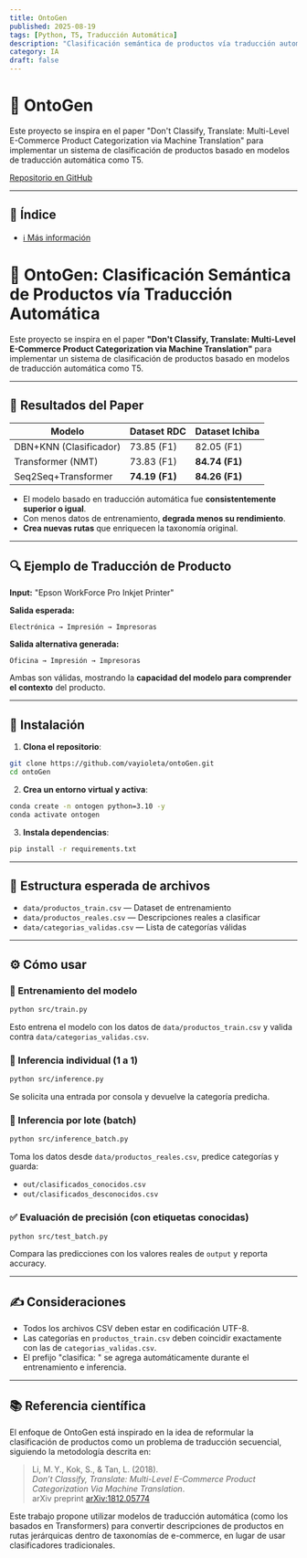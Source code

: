 ```yaml
---
title: OntoGen
published: 2025-08-19
tags: [Python, T5, Traducción Automática]
description: "Clasificación semántica de productos vía traducción automática con T5"
category: IA
draft: false
---
```


# 🧠 OntoGen

Este proyecto se inspira en el paper "Don't Classify, Translate: Multi-Level E-Commerce Product Categorization via Machine Translation" para implementar un sistema de clasificación de productos basado en modelos de traducción automática como T5.

[Repositorio en GitHub](https://github.com/Vayioleta/OntoGen)

---

## 🧭 Índice

- [ℹ️ Más información](/docs/model.md)

# 🧠 OntoGen: Clasificación Semántica de Productos vía Traducción Automática

Este proyecto se inspira en el paper **"Don't Classify, Translate: Multi-Level E-Commerce Product Categorization via Machine Translation"** para implementar un sistema de clasificación de productos basado en modelos de traducción automática como T5.

---

## 📑 Resultados del Paper

| Modelo                 | Dataset RDC    | Dataset Ichiba |
| ---------------------- | -------------- | -------------- |
| DBN+KNN (Clasificador) | 73.85 (F1)     | 82.05 (F1)     |
| Transformer (NMT)      | 73.83 (F1)     | **84.74 (F1)** |
| Seq2Seq+Transformer    | **74.19 (F1)** | **84.26 (F1)** |

* El modelo basado en traducción automática fue **consistentemente superior o igual**.
* Con menos datos de entrenamiento, **degrada menos su rendimiento**.
* **Crea nuevas rutas** que enriquecen la taxonomía original.

---

## 🔍 Ejemplo de Traducción de Producto

**Input:** "Epson WorkForce Pro Inkjet Printer"

**Salida esperada:**

```
Electrónica → Impresión → Impresoras
```

**Salida alternativa generada:**

```
Oficina → Impresión → Impresoras
```

Ambas son válidas, mostrando la **capacidad del modelo para comprender el contexto** del producto.

---

## 🚀 Instalación

1. **Clona el repositorio**:
```bash
git clone https://github.com/vayioleta/ontoGen.git
cd ontoGen
```

2. **Crea un entorno virtual y activa**:
```bash
conda create -n ontogen python=3.10 -y
conda activate ontogen
```

3. **Instala dependencias**:
```bash
pip install -r requirements.txt
```

---

## 📂 Estructura esperada de archivos

- `data/productos_train.csv` — Dataset de entrenamiento
- `data/productos_reales.csv` — Descripciones reales a clasificar
- `data/categorias_validas.csv` — Lista de categorías válidas

---

## ⚙️ Cómo usar

### 🔧 Entrenamiento del modelo
```bash
python src/train.py
```
Esto entrena el modelo con los datos de `data/productos_train.csv` y valida contra `data/categorias_validas.csv`.

### 🔎 Inferencia individual (1 a 1)
```bash
python src/inference.py
```
Se solicita una entrada por consola y devuelve la categoría predicha.

### 🧪 Inferencia por lote (batch)
```bash
python src/inference_batch.py
```
Toma los datos desde `data/productos_reales.csv`, predice categorías y guarda:
- `out/clasificados_conocidos.csv`
- `out/clasificados_desconocidos.csv`

### ✅ Evaluación de precisión (con etiquetas conocidas)
```bash
python src/test_batch.py
```
Compara las predicciones con los valores reales de `output` y reporta accuracy.

---

## ✍️ Consideraciones
- Todos los archivos CSV deben estar en codificación UTF-8.
- Las categorías en `productos_train.csv` deben coincidir exactamente con las de `categorias_validas.csv`.
- El prefijo "clasifica: " se agrega automáticamente durante el entrenamiento e inferencia.

---

## 📚 Referencia científica

El enfoque de OntoGen está inspirado en la idea de reformular la clasificación de productos como un problema de traducción secuencial, siguiendo la metodología descrita en:

> Li, M. Y., Kok, S., & Tan, L. (2018).  
> *Don’t Classify, Translate: Multi-Level E-Commerce Product Categorization Via Machine Translation*.  
> arXiv preprint [arXiv:1812.05774](https://arxiv.org/abs/1812.05774)

Este trabajo propone utilizar modelos de traducción automática (como los basados en Transformers) para convertir descripciones de productos en rutas jerárquicas dentro de taxonomías de e-commerce, en lugar de usar clasificadores tradicionales.

